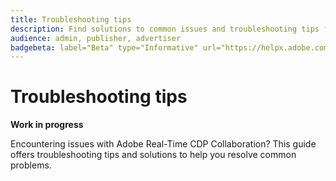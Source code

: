 ```yaml
---
title: Troubleshooting tips
description: Find solutions to common issues and troubleshooting tips for Adobe Real-Time CDP Collaboration
audience: admin, publisher, advertiser
badgebeta: label="Beta" type="Informative" url="https://helpx.adobe.com/legal/product-descriptions/real-time-customer-data-platform-b2b-edition-prime-and-ultimate-packages.html newtab=true"
---
```


# Troubleshooting tips

**Work in progress**

Encountering issues with Adobe Real-Time CDP Collaboration? This guide offers troubleshooting tips and solutions to help you resolve common problems.

